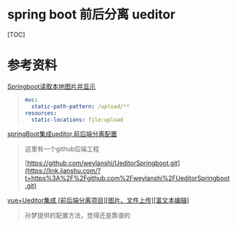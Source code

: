 # spring boot 前后分离 ueditor

[TOC]

# 参考资料

[Springboot读取本地图片并显示](https://www.cnblogs.com/yuxifly828/p/9732911.html)

> ```yml
> mvc:
>   static-path-pattern: /upload/**
> resources:
>   static-locations: file:upload
> ```

[springBoot集成ueditor,前后端分离配置](https://www.jianshu.com/p/6ef85666d212/)

> 这里有一个github后端工程
>
> [https://github.com/weylanshi/UeditorSpringboot.git](https://link.jianshu.com/?t=https%3A%2F%2Fgithub.com%2Fweylanshi%2FUeditorSpringboot.git)

[vue+Ueditor集成 [前后端分离项目][图片、文件上传][富文本编辑]](https://www.bbsmax.com/A/xl56mk0kJr/)

> 孙梦提供的配置方法，觉得还是靠谱的